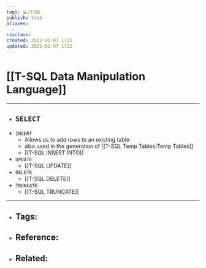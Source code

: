 ```yaml
---
tags: 💻️/TSQL 
publish: true
aliases:
  - 
cssclass: 
created: 2022-01-07 1711
updated: 2022-01-07 1712
---
```


# [[T-SQL Data Manipulation Language]]

---

- `SELECT` 
	- 
- `INSERT` 
	- Allows us to add rows to an existing table 
	- also used in the generation of [[T-SQL Temp Tables|Temp Tables]]
	- [[T-SQL INSERT INTO]]
- `UPDATE` 
	- [[T-SQL UPDATE]]
- `DELETE` 
	- [[T-SQL DELETE]]
- `TRUNCATE`
	- [[T-SQL TRUNCATE]]

---

- Tags: 
	- 
- Reference:
	- 
- Related:
	- 
